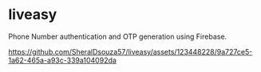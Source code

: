 # liveasy

Phone Number authentication and OTP generation using Firebase.

https://github.com/SheralDsouza57/liveasy/assets/123448228/9a727ce5-1a62-465a-a93c-339a104092da
